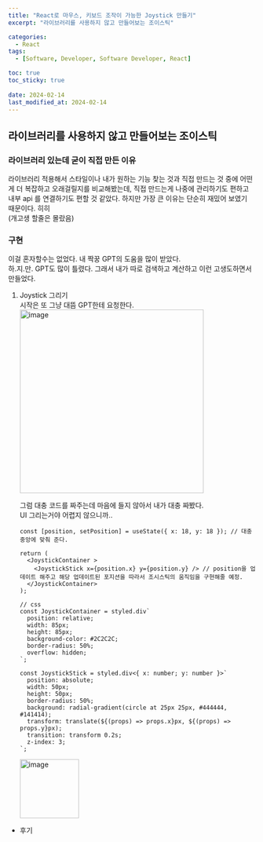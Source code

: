 ```yaml
---
title: "React로 마우스, 키보드 조작이 가능한 Joystick 만들기"
excerpt: "라이브러리를 사용하지 않고 만들어보는 조이스틱"

categories:
  - React
tags:
  - [Software, Developer, Software Developer, React]

toc: true
toc_sticky: true
 
date: 2024-02-14
last_modified_at: 2024-02-14
---
```


## 라이브러리를 사용하지 않고 만들어보는 조이스틱

### 라이브러리 있는데 굳이 직접 만든 이유
라이브러리 적용해서 스타일이나 내가 원하는 기능 찾는 것과 직접 만드는 것 중에 어떤게 더 복잡하고 오래걸릴지를 비교해봤는데, 직접 만드는게 나중에 관리하기도 편하고 내부 api 를 연결하기도 편할 것 같았다. 하지만 가장 큰 이유는 단순히 재밌어 보였기 때문이다. 히히    
(개고생 할줄은 몰랐음)     

### 구현
이걸 혼자할수는 없었다. 내 짝꿍 GPT의 도움을 많이 받았다.    
하.지.만. GPT도 많이 틀렸다. 그래서 내가 따로 검색하고 계산하고 이런 고생도하면서 만들었다.

1. Joystick 그리기     
    시작은 또 그냥 대뜸 GPT한테 요청한다.     
    <img width="374" alt="image" src="https://github.com/sunmerrr/sunmerrr.github.io/assets/65106740/20c3643a-5272-487f-b329-2a7c8cc55232">
        
    그럼 대충 코드를 짜주는데 마음에 들지 않아서 내가 대충 짜봤다.    
    UI 그리는거야 어렵지 않으니까..     
    ```tsx
    const [position, setPosition] = useState({ x: 18, y: 18 }); // 대충 중앙에 맞춰 준다. 

    return (
      <JoystickContainer >
        <JoystickStick x={position.x} y={position.y} /> // position을 업데이트 해주고 해당 업데이트된 포지션을 따라서 조시스틱의 움직임을 구현해줄 예정.
      </JoystickContainer>
    );

    // css
    const JoystickContainer = styled.div`
      position: relative;
      width: 85px;
      height: 85px;
      background-color: #2C2C2C;
      border-radius: 50%;
      overflow: hidden;
    `;

    const JoystickStick = styled.div<{ x: number; y: number }>`
      position: absolute;
      width: 50px;
      height: 50px;
      border-radius: 50%;
      background: radial-gradient(circle at 25px 25px, #444444, #141414);
      transform: translate(${(props) => props.x}px, ${(props) => props.y}px);
      transition: transform 0.2s;
      z-index: 3;
    `;
    ```

    <img width="120" alt="image" src="https://github.com/sunmerrr/sunmerrr.github.io/assets/65106740/7a0570f1-9e0e-4bab-955c-50544f4bcdab">



- 후기